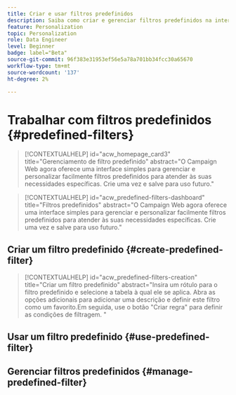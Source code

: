 ```yaml
---
title: Criar e usar filtros predefinidos
description: Saiba como criar e gerenciar filtros predefinidos na interface do usuário da Web do Adobe Campaign
feature: Personalization
topic: Personalization
role: Data Engineer
level: Beginner
badge: label="Beta"
source-git-commit: 96f383e31953ef56e5a78a701bb34fcc30a65670
workflow-type: tm+mt
source-wordcount: '137'
ht-degree: 2%

---
```


# Trabalhar com filtros predefinidos {#predefined-filters}

>[!CONTEXTUALHELP]
>id="acw_homepage_card3"
>title="Gerenciamento de filtro predefinido"
>abstract="O Campaign Web agora oferece uma interface simples para gerenciar e personalizar facilmente filtros predefinidos para atender às suas necessidades específicas. Crie uma vez e salve para uso futuro."

>[!CONTEXTUALHELP]
>id="acw_predefined-filters-dashboard"
>title="Filtros predefinidos"
>abstract="O Campaign Web agora oferece uma interface simples para gerenciar e personalizar facilmente filtros predefinidos para atender às suas necessidades específicas. Crie uma vez e salve para uso futuro."

## Criar um filtro predefinido {#create-predefined-filter}


>[!CONTEXTUALHELP]
>id="acw_predefined-filters-creation"
>title="Criar um filtro predefinido"
>abstract="Insira um rótulo para o filtro predefinido e selecione a tabela à qual ele se aplica. Abra as opções adicionais para adicionar uma descrição e definir este filtro como um favorito.Em seguida, use o botão &quot;Criar regra&quot; para definir as condições de filtragem. "

## Usar um filtro predefinido {#use-predefined-filter}



## Gerenciar filtros predefinidos {#manage-predefined-filter}

